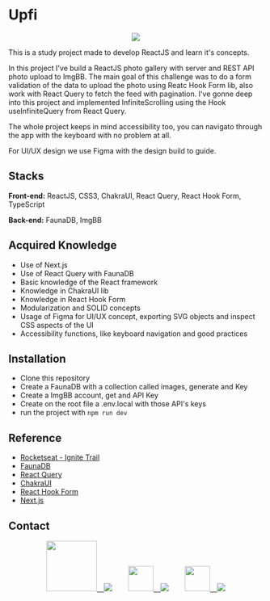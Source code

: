 # Upfi

<p align="center">
 <img src="https://user-images.githubusercontent.com/60658855/185819317-2631a8b7-4b05-48f3-98a6-6460b304fcf8.gif" align="center"/>
</p>

This is a study project made to develop ReactJS and learn it's concepts.

In this project I've build a ReactJS photo gallery with server and REST API photo upload to ImgBB. The main goal of this challenge was to do a form validation of the 
data to upload the photo using Reatc Hook Form lib, also work with React Query to fetch the feed with pagination. I've gonne deep into this project and implemented
InfiniteScrolling using the Hook useInfiniteQuery from React Query.

The whole project keeps in mind accessibility too, you can navigato through the app with the keyboard with no problem at all.

For UI/UX design we use Figma with the design build to guide.


## Stacks

**Front-end:** ReactJS, CSS3, ChakraUI, React Query, React Hook Form, TypeScript

**Back-end:** FaunaDB, ImgBB

## Acquired Knowledge

- Use of Next.js
- Use of React Query with FaunaDB
- Basic knowledge of the React framework 
- Knowledge in ChakraUI lib
- Knowledge in React Hook Form
- Modularization and SOLID concepts
- Usage of Figma for UI/UX concept, exporting SVG objects and inspect CSS aspects of the UI
- Accessibility functions, like keyboard navigation and good practices

## Installation

- Clone this repository
- Create a FaunaDB with a collection called images, generate and Key
- Create a ImgBB account, get and API Key
- Create on the root file a .env.local with those API's keys
- run the project with `npm run dev`

## Reference

 - [Rocketseat - Ignite Trail](https://www.rocketseat.com.br/ignite)
 - [FaunaDB](https://www.framer.com/docs/)
 - [React Query](https://tanstack.com/query/v4/docs/overview)
 - [ChakraUI](https://chakra-ui.com)
 - [React Hook Form](https://react-hook-form.com/get-started)
 - [Next.js](https://nextjs.org/docs/getting-started)


## Contact
<div align="center">
<a href="www.fiverr.com/rafelis"><img src="https://user-images.githubusercontent.com/60658855/173694257-fb708c62-1ea4-4cac-8e4b-a4a9fd0f327d.svg" width=100/>&emsp;<img src="https://img.shields.io/badge/Fiverr-gree"/></a>&emsp;&emsp;
<a href="mailto:rafaelheros80@gmail.com"><img src="https://user-images.githubusercontent.com/60658855/173694529-46008a39-4803-4062-abea-62cc75fbfbe6.svg" width=50/>&emsp;<img src="https://img.shields.io/badge/Gmail-red"/></a>&emsp;&emsp;
<a href="https://www.linkedin.com/in/rafael-heros-almeida-4bbb2915b"><img src="https://user-images.githubusercontent.com/60658855/173696050-8e9fd0b4-0834-42e4-bc2c-20c88b718354.png" width=50/>&emsp;<img src="https://img.shields.io/badge/LinkedIn-016FAA""/></a>
</div>

